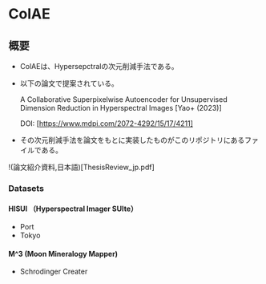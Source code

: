 # ColAE

## 

## 概要
- ColAEは、Hypersepctralの次元削減手法である。
- 以下の論文で提案されている。

  A Collaborative Superpixelwise Autoencoder for Unsupervised Dimension Reduction in Hyperspectral Images [Yao+ (2023)]
  
  DOI: [https://www.mdpi.com/2072-4292/15/17/4211]

- その次元削減手法を論文をもとに実装したものがこのリポジトリにあるファイルである。

!(論文紹介資料,日本語)[ThesisReview_jp.pdf]

### Datasets
#### HISUI （Hyperspectral Imager SUIte）
- Port
- Tokyo
#### M^3 (Moon Mineralogy Mapper)
- Schrodinger Creater
